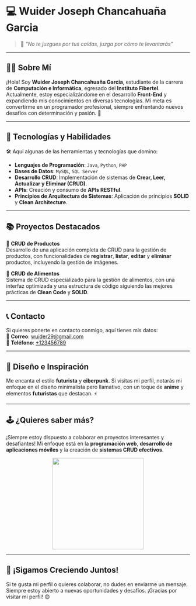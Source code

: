 # 💻 **Wuider Joseph Chancahuaña Garcia** 
> 🦾 *"No te juzgues por tus caídas, juzga por cómo te levantarás"*  

---

## 🧑‍💻 **Sobre Mí**
¡Hola! Soy **Wuider Joseph Chancahuaña Garcia**, estudiante de la carrera de **Computación e Informática**, egresado del **Instituto Fibertel**. Actualmente, estoy especializándome en el desarrollo **Front-End** y expandiendo mis conocimientos en diversas tecnologías. Mi meta es convertirme en un programador profesional, siempre enfrentando nuevos desafíos con determinación y pasión. 🚀

---

## 🚀 **Tecnologías y Habilidades**
🛠️ Aquí algunas de las herramientas y tecnologías que domino:  
- **Lenguajes de Programación**: `Java`, `Python`, `PHP`  
- **Bases de Datos**: `MySQL`, `SQL Server`  
- **Desarrollo CRUD**: Implementación de sistemas de **Crear, Leer, Actualizar y Eliminar (CRUD)**.  
- **APIs**: Creación y consumo de **APIs RESTful**.  
- **Principios de Arquitectura de Sistemas**: Aplicación de principios **SOLID** y **Clean Architecture**.  

---

## 📚 **Proyectos Destacados**
🔹 **CRUD de Productos**  
Desarrollo de una aplicación completa de CRUD para la gestión de productos, con funcionalidades de **registrar**, **listar**, **editar** y **eliminar** productos, incluyendo la gestión de imágenes.  

🔹 **CRUD de Alimentos**  
Sistema de CRUD especializado para la gestión de alimentos, con una interfaz optimizada y una estructura de código siguiendo las mejores prácticas de **Clean Code** y **SOLID**.  

---

## 📞 **Contacto**
Si quieres ponerte en contacto conmigo, aquí tienes mis datos:  
📧 **Correo**: [wuider29@gmail.com](mailto:wuider29@gmail.com)  
📱 **Teléfono**: [+123456789](tel:+123456789)  

---

## 🎨 **Diseño e Inspiración**
Me encanta el estilo **futurista** y **ciberpunk**. Si visitas mi perfil, notarás mi enfoque en el diseño minimalista pero llamativo, con un toque de **anime** y elementos **futuristas** que destacan. ⚡  

---

## 🕹️ **¿Quieres saber más?**
¡Siempre estoy dispuesto a colaborar en proyectos interesantes y desafiantes! Mi enfoque está en la **programación web**, **desarrollo de aplicaciones móviles** y la creación de **sistemas CRUD efectivos**.  

<div align="center">
  <img src="https://user-images.githubusercontent.com/83623445/223566409-272f1e0c-0e0c-403c-a9ec-f272f8034778.gif" width="250px">
</div>

---

## 🚀 **¡Sigamos Creciendo Juntos!**
Si te gusta mi perfil o quieres colaborar, no dudes en enviarme un mensaje. Siempre estoy abierto a nuevas oportunidades y desafíos. ¡Gracias por visitar mi perfil! 😊
